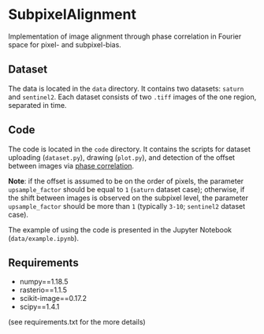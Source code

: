 # SubpixelAlignment
Implementation of image alignment through phase correlation in Fourier space for pixel- and subpixel-bias.

## Dataset
The data is located in the ``data`` directory. It contains two datasets: ``saturn`` and ``sentinel2``. Each dataset consists of two ``.tiff`` images of the one region, separated in time.

## Code
The code is located in the ``code`` directory. It contains the scripts for dataset uploading (``dataset.py``), drawing (``plot.py``), and detection of the offset between images via [phase correlation](https://en.wikipedia.org/wiki/Phase_correlation).

**Note**: if the offset is assumed to be on the order of pixels, the parameter ``upsample_factor`` should be equal to ``1`` (``saturn`` dataset case); otherwise, if the shift between images is observed on the subpixel level, the parameter ``upsample_factor`` should be more than ``1`` (typically ``3-10``; ``sentinel2`` dataset case).

The example of using the code is presented in the Jupyter Notebook (``data/example.ipynb``).

## Requirements
- numpy==1.18.5
- rasterio==1.1.5
- scikit-image==0.17.2
- scipy==1.4.1

(see requirements.txt for the more details)
